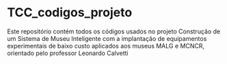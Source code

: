 # TCC_codigos_projeto
 Este repositório contém todos os códigos usados no projeto Construção de um Sistema de Museu Inteligente com a implantação de equipamentos experimentais de baixo custo aplicados aos museus MALG e MCNCR, orientado pelo professor Leonardo Calvetti 
